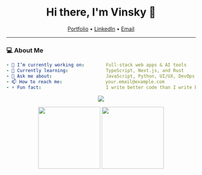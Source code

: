 <!-- GitHub Profile README -->
<h1 align="center">Hi there, I'm Vinsky 👋</h1>
<p align="center">
  <a href="https://your-portfolio.com">Portfolio</a> •
  <a href="https://linkedin.com/in/yourusername">LinkedIn</a> •
  <a href="mailto:your.email@example.com">Email</a>
</p>

---

### 💻 About Me

```yaml
- 🔭 I’m currently working on:        Full-stack web apps & AI tools
- 🌱 Currently learning:              TypeScript, Next.js, and Rust
- 💬 Ask me about:                    JavaScript, Python, UI/UX, DevOps
- 📫 How to reach me:                your.email@example.com
- ⚡ Fun fact:                        I write better code than I write bios
```

<p align="center"> <img src="https://skillicons.dev/icons?i=js,ts,react,nextjs,nodejs,python,java,html,css,tailwind,bootstrap,mongodb,postgres,docker,git,github,vscode,aws" /> </p>
<p align="center"> <img src="https://github-readme-stats.vercel.app/api?username=yourusername&show_icons=true&theme=tokyonight&hide=issues" height="165"/> <img src="https://github-readme-stats.vercel.app/api/top-langs/?username=yourusername&layout=compact&theme=tokyonight" height="165"/> </p>
